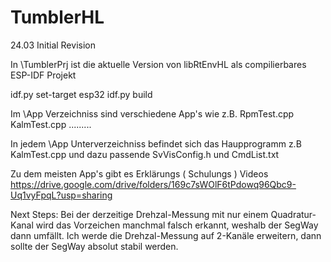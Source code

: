 # TumblerHL
24.03 Initial Revision

In  \TumblerPrj ist die aktuelle Version von  libRtEnvHL  als compilierbares
ESP-IDF  Projekt

idf.py set-target esp32            idf.py build

Im  \App  Verzeichniss sind verschiedene App's wie z.B.
RpmTest.cpp  KalmTest.cpp .........

In jedem \App Unterverzeichniss befindet sich das Haupprogramm z.B KalmTest.cpp
und dazu passende SvVisConfig.h und CmdList.txt

Zu dem meisten App's gibt es Erklärungs ( Schulungs ) Videos
https://drive.google.com/drive/folders/169c7sWOlF6tPdowq96Qbc9-Uq1vyFpqL?usp=sharing

Next Steps:
Bei der derzeitige Drehzal-Messung mit nur einem Quadratur-Kanal
wird das Vorzeichen manchmal falsch erkannt, weshalb der SegWay dann umfällt.
Ich werde die Drehzal-Messung auf 2-Kanäle erweitern, dann sollte der SegWay
absolut stabil werden.

